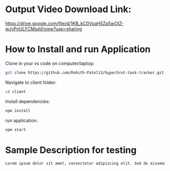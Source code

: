 
# Output Video Download Link:
https://drive.google.com/file/d/1KB_kC0VoaH5Za5wOIZ-wJyPnULFCMsaV/view?usp=sharing

# How to Install and run Application 

Clone in your vs code on computer/laptop:
```sh
git clone https://github.com/Rohith-Patel13/hyperSrot-task-tracker.git
```

Navigate to client folder:
```sh
cd client
```

Install dependencies:
```sh
npm install
```

run application:
```sh
npm start
```


# Sample Description for testing
```sh
Lorem ipsum dolor sit amet, consectetur adipiscing elit. Sed do eiusmod tempor incididunt ut labore et dolore magna aliqua. Ut enim ad minim veniam, quis nostrud exercitation ullamco laboris nisi ut aliquip ex ea commodo consequat. Duis aute irure dolor in reprehenderit in voluptate velit esse cillum dolore eu fugiat nulla pariatur. Excepteur sint occaecat cupidatat non proident, sunt in culpa qui officia deserunt mollit anim id est laborum.
```
